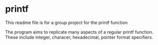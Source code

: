 # printf

This readme file is for a group project for the printf function

The program aims to replicate many aspects of a regular printf function.
These include integer, characer, hexadecimal, pointer format specifiers.
